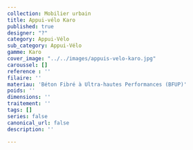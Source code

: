 ```yaml
---
collection: Mobilier urbain
title: Appui-vélo Karo
published: true
designer: "?"
category: Appui-Vélo
sub_category: Appui-Vélo
gamme: Karo
cover_image: "../../images/appuis-velo-karo.jpg"
caroussel: []
reference : ''
filaire: ''
materiau: 'Béton Fibré à Ultra-hautes Performances (BFUP)'
poids: ''
dimensions: ''
traitement: ''
tags: []
series: false
canonical_url: false
description: ''

---
```


